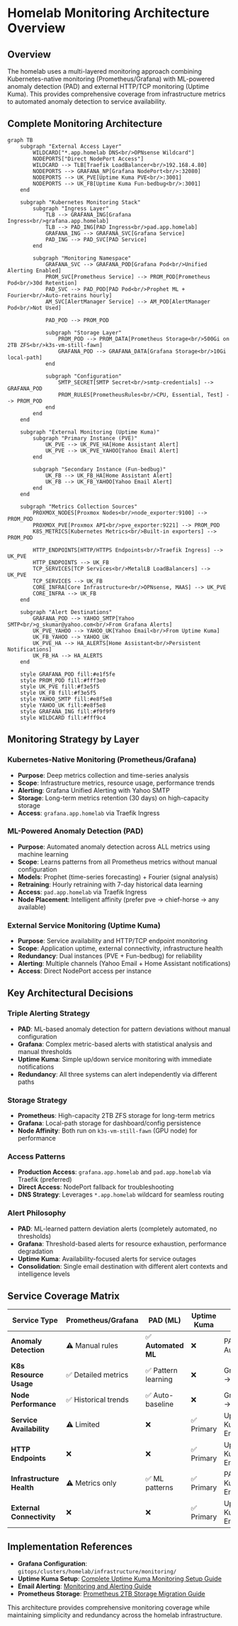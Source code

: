 # Homelab Monitoring Architecture Overview

## Overview

The homelab uses a multi-layered monitoring approach combining Kubernetes-native monitoring (Prometheus/Grafana) with ML-powered anomaly detection (PAD) and external HTTP/TCP monitoring (Uptime Kuma). This provides comprehensive coverage from infrastructure metrics to automated anomaly detection to service availability.

## Complete Monitoring Architecture

```mermaid
graph TB
    subgraph "External Access Layer"
        WILDCARD["*.app.homelab DNS<br/>OPNsense Wildcard"] 
        NODEPORTS["Direct NodePort Access"]
        WILDCARD --> TLB[Traefik LoadBalancer<br/>192.168.4.80]
        NODEPORTS --> GRAFANA_NP[Grafana NodePort<br/>:32080]
        NODEPORTS --> UK_PVE[Uptime Kuma PVE<br/>:3001]
        NODEPORTS --> UK_FB[Uptime Kuma Fun-bedbug<br/>:3001]
    end
    
    subgraph "Kubernetes Monitoring Stack"
        subgraph "Ingress Layer"
            TLB --> GRAFANA_ING[Grafana Ingress<br/>grafana.app.homelab]
            TLB --> PAD_ING[PAD Ingress<br/>pad.app.homelab]
            GRAFANA_ING --> GRAFANA_SVC[Grafana Service]
            PAD_ING --> PAD_SVC[PAD Service]
        end
        
        subgraph "Monitoring Namespace"
            GRAFANA_SVC --> GRAFANA_POD[Grafana Pod<br/>Unified Alerting Enabled]
            PROM_SVC[Prometheus Service] --> PROM_POD[Prometheus Pod<br/>30d Retention]
            PAD_SVC --> PAD_POD[PAD Pod<br/>Prophet ML + Fourier<br/>Auto-retrains hourly]
            AM_SVC[AlertManager Service] --> AM_POD[AlertManager Pod<br/>Not Used]
            
            PAD_POD --> PROM_POD
            
            subgraph "Storage Layer"
                PROM_POD --> PROM_DATA[Prometheus Storage<br/>500Gi on 2TB ZFS<br/>k3s-vm-still-fawn]
                GRAFANA_POD --> GRAFANA_DATA[Grafana Storage<br/>10Gi local-path]
            end
            
            subgraph "Configuration"
                SMTP_SECRET[SMTP Secret<br/>smtp-credentials] --> GRAFANA_POD
                PROM_RULES[PrometheusRules<br/>CPU, Essential, Test] --> PROM_POD
            end
        end
    end
    
    subgraph "External Monitoring (Uptime Kuma)"
        subgraph "Primary Instance (PVE)"
            UK_PVE --> UK_PVE_HA[Home Assistant Alert]
            UK_PVE --> UK_PVE_YAHOO[Yahoo Email Alert]
        end
        
        subgraph "Secondary Instance (Fun-bedbug)"  
            UK_FB --> UK_FB_HA[Home Assistant Alert]
            UK_FB --> UK_FB_YAHOO[Yahoo Email Alert]
        end
    end
    
    subgraph "Metrics Collection Sources"
        PROXMOX_NODES[Proxmox Nodes<br/>node_exporter:9100] --> PROM_POD
        PROXMOX_PVE[Proxmox API<br/>pve_exporter:9221] --> PROM_POD
        K8S_METRICS[Kubernetes Metrics<br/>Built-in exporters] --> PROM_POD
        
        HTTP_ENDPOINTS[HTTP/HTTPS Endpoints<br/>Traefik Ingress] --> UK_PVE
        HTTP_ENDPOINTS --> UK_FB
        TCP_SERVICES[TCP Services<br/>MetalLB LoadBalancers] --> UK_PVE
        TCP_SERVICES --> UK_FB
        CORE_INFRA[Core Infrastructure<br/>OPNsense, MAAS] --> UK_PVE
        CORE_INFRA --> UK_FB
    end
    
    subgraph "Alert Destinations"
        GRAFANA_POD --> YAHOO_SMTP[Yahoo SMTP<br/>g_skumar@yahoo.com<br/>From Grafana Alerts]
        UK_PVE_YAHOO --> YAHOO_UK[Yahoo Email<br/>From Uptime Kuma]
        UK_FB_YAHOO --> YAHOO_UK
        UK_PVE_HA --> HA_ALERTS[Home Assistant<br/>Persistent Notifications]
        UK_FB_HA --> HA_ALERTS
    end
    
    style GRAFANA_POD fill:#e1f5fe
    style PROM_POD fill:#fff3e0
    style UK_PVE fill:#f3e5f5
    style UK_FB fill:#f3e5f5
    style YAHOO_SMTP fill:#e8f5e8
    style YAHOO_UK fill:#e8f5e8
    style GRAFANA_ING fill:#f9f9f9
    style WILDCARD fill:#fff9c4
```

## Monitoring Strategy by Layer

### **Kubernetes-Native Monitoring (Prometheus/Grafana)**
- **Purpose**: Deep metrics collection and time-series analysis
- **Scope**: Infrastructure metrics, resource usage, performance trends
- **Alerting**: Grafana Unified Alerting with Yahoo SMTP
- **Storage**: Long-term metrics retention (30 days) on high-capacity storage
- **Access**: `grafana.app.homelab` via Traefik Ingress

### **ML-Powered Anomaly Detection (PAD)**
- **Purpose**: Automated anomaly detection across ALL metrics using machine learning
- **Scope**: Learns patterns from all Prometheus metrics without manual configuration
- **Models**: Prophet (time-series forecasting) + Fourier (signal analysis)
- **Retraining**: Hourly retraining with 7-day historical data learning
- **Access**: `pad.app.homelab` via Traefik Ingress
- **Node Placement**: Intelligent affinity (prefer pve → chief-horse → any available)

### **External Service Monitoring (Uptime Kuma)**  
- **Purpose**: Service availability and HTTP/TCP endpoint monitoring
- **Scope**: Application uptime, external connectivity, infrastructure health
- **Redundancy**: Dual instances (PVE + Fun-bedbug) for reliability
- **Alerting**: Multiple channels (Yahoo Email + Home Assistant notifications)
- **Access**: Direct NodePort access per instance

## Key Architectural Decisions

### **Triple Alerting Strategy**
- **PAD**: ML-based anomaly detection for pattern deviations without manual configuration
- **Grafana**: Complex metric-based alerts with statistical analysis and manual thresholds
- **Uptime Kuma**: Simple up/down service monitoring with immediate notifications
- **Redundancy**: All three systems can alert independently via different paths

### **Storage Strategy**
- **Prometheus**: High-capacity 2TB ZFS storage for long-term metrics
- **Grafana**: Local-path storage for dashboard/config persistence
- **Node Affinity**: Both run on `k3s-vm-still-fawn` (GPU node) for performance

### **Access Patterns**
- **Production Access**: `grafana.app.homelab` and `pad.app.homelab` via Traefik (preferred)
- **Direct Access**: NodePort fallback for troubleshooting
- **DNS Strategy**: Leverages `*.app.homelab` wildcard for seamless routing

### **Alert Philosophy**
- **PAD**: ML-learned pattern deviation alerts (completely automated, no thresholds)
- **Grafana**: Threshold-based alerts for resource exhaustion, performance degradation  
- **Uptime Kuma**: Availability-focused alerts for service outages
- **Consolidation**: Single email destination with different alert contexts and intelligence levels

## Service Coverage Matrix

| Service Type | Prometheus/Grafana | PAD (ML) | Uptime Kuma | Alert Method |
|---|---|---|---|---|
| **Anomaly Detection** | ⚠️ Manual rules | ✅ **Automated ML** | ❌ | PAD → Auto-detect |
| **K8s Resource Usage** | ✅ Detailed metrics | ✅ Pattern learning | ❌ | Grafana/PAD → Email |
| **Node Performance** | ✅ Historical trends | ✅ Auto-baseline | ❌ | Grafana/PAD → Email |
| **Service Availability** | ⚠️ Limited | ❌ | ✅ Primary | Uptime Kuma → Email/HA |
| **HTTP Endpoints** | ❌ | ❌ | ✅ Primary | Uptime Kuma → Email/HA |
| **Infrastructure Health** | ⚠️ Metrics only | ✅ ML patterns | ✅ Primary | PAD/Uptime Kuma → Email/HA |
| **External Connectivity** | ❌ | ❌ | ✅ Primary | Uptime Kuma → Email/HA |

## Implementation References

- **Grafana Configuration**: `gitops/clusters/homelab/infrastructure/monitoring/`
- **Uptime Kuma Setup**: [Complete Uptime Kuma Monitoring Setup Guide](uptime-kuma-monitoring-complete-guide.md)
- **Email Alerting**: [Monitoring and Alerting Guide](monitoring-alerting-guide.md)
- **Prometheus Storage**: [Prometheus 2TB Storage Migration Guide](prometheus-2tb-migration-guide.md)

This architecture provides comprehensive monitoring coverage while maintaining simplicity and redundancy across the homelab infrastructure.